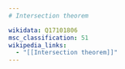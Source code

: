 ```yaml
---
# Intersection theorem

wikidata: Q17101806
msc_classification: 51
wikipedia_links:
  - "[[Intersection theorem]]"
---
```

